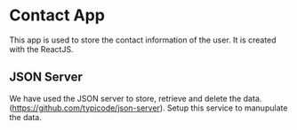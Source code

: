 # Contact App

This app is used to store the contact information of the user. It is created with the ReactJS. 

## JSON Server

We have used the JSON server to store, retrieve and delete the data. (https://github.com/typicode/json-server). Setup this service to manupulate the data.
